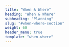 ```yaml
---
title: "When & Where"
heading: "When & Where"
subheading: "Planning"
slug: "#when-where-section"
weight: 60
header_menu: true
template: "when-where"
---
```

